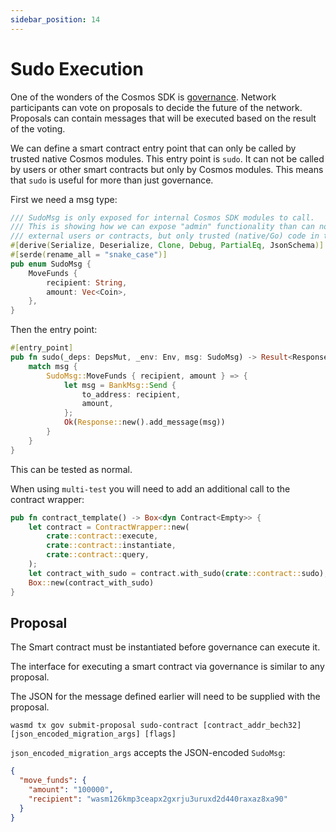 ```yaml
---
sidebar_position: 14
---
```


# Sudo Execution

One of the wonders of the Cosmos SDK is [governance](https://docs.cosmos.network/v0.44/modules/gov/).
Network participants can vote on proposals to decide the future of the network. Proposals can contain messages
that will be executed based on the result of the voting.

We can define a smart contract entry point that can only be called by trusted native Cosmos modules.
This entry point is `sudo`. It can not be called by users or other smart contracts
but only by Cosmos modules. This means that `sudo` is useful for more than just governance.

First we need a msg type:

```rust
/// SudoMsg is only exposed for internal Cosmos SDK modules to call.
/// This is showing how we can expose "admin" functionality than can not be called by
/// external users or contracts, but only trusted (native/Go) code in the blockchain
#[derive(Serialize, Deserialize, Clone, Debug, PartialEq, JsonSchema)]
#[serde(rename_all = "snake_case")]
pub enum SudoMsg {
    MoveFunds {
        recipient: String,
        amount: Vec<Coin>,
    },
}
```

Then the entry point:

```rust
#[entry_point]
pub fn sudo(_deps: DepsMut, _env: Env, msg: SudoMsg) -> Result<Response, HackError> {
    match msg {
        SudoMsg::MoveFunds { recipient, amount } => {
            let msg = BankMsg::Send {
                to_address: recipient,
                amount,
            };
            Ok(Response::new().add_message(msg))
        }
    }
}
```

This can be tested as normal.

When using `multi-test` you will need to add an additional call to the contract wrapper:

```rust
pub fn contract_template() -> Box<dyn Contract<Empty>> {
    let contract = ContractWrapper::new(
        crate::contract::execute,
        crate::contract::instantiate,
        crate::contract::query,
    );
    let contract_with_sudo = contract.with_sudo(crate::contract::sudo);
    Box::new(contract_with_sudo)
}
```

## Proposal

The Smart contract must be instantiated before governance can execute it.

The interface for executing a smart contract via governance is similar to any proposal.

The JSON for the message defined earlier will need to be supplied with the proposal.

```shell
wasmd tx gov submit-proposal sudo-contract [contract_addr_bech32] [json_encoded_migration_args] [flags]
```

`json_encoded_migration_args` accepts the JSON-encoded `SudoMsg`:

```json
{
  "move_funds": {
    "amount": "100000",
    "recipient": "wasm126kmp3ceapx2gxrju3uruxd2d440raxaz8xa90"
  }
}
```
